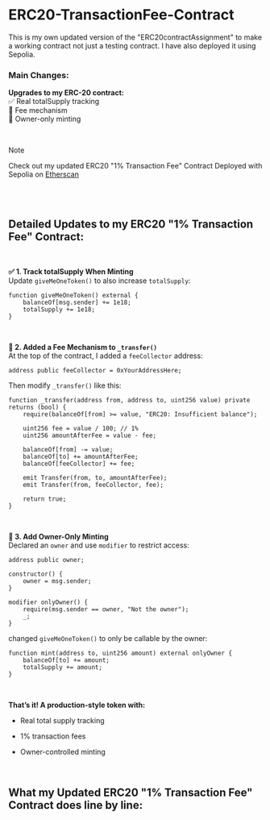 # ERC20-TransactionFee-Contract
This is my own updated version of the "ERC20contractAssignment" to make a working contract not just a testing contract. I have also deployed it using Sepolia.

### Main Changes:   
**Upgrades to my ERC-20 contract:**  
✅ Real totalSupply tracking  
💸 Fee mechanism  
👑 Owner-only minting  

<br>  

> [!NOTE]
> Check out my updated ERC20 "1% Transaction Fee" Contract Deployed with Sepolia
> on [Etherscan](https://sepolia.etherscan.io/tx/0xc02693694e2dba971dae3e110434ec055efbc2d7d5275181fee0dabdcd1407b2)
<br>
<br>

## Detailed Updates to my ERC20 "1% Transaction Fee" Contract: 

<br> 

**✅ 1. Track totalSupply When Minting**  
Update ```giveMeOneToken()``` to also increase ```totalSupply```:   

``` 
function giveMeOneToken() external {
    balanceOf[msg.sender] += 1e18;
    totalSupply += 1e18;
}
```
<br>

**💸 2. Added a Fee Mechanism to ```_transfer()```**  
At the top of the contract, I added a ```feeCollector``` address:
```
address public feeCollector = 0xYourAddressHere;
```
Then modify ```_transfer()``` like this:
```
function _transfer(address from, address to, uint256 value) private returns (bool) {
    require(balanceOf[from] >= value, "ERC20: Insufficient balance");

    uint256 fee = value / 100; // 1%
    uint256 amountAfterFee = value - fee;

    balanceOf[from] -= value;
    balanceOf[to] += amountAfterFee;
    balanceOf[feeCollector] += fee;

    emit Transfer(from, to, amountAfterFee);
    emit Transfer(from, feeCollector, fee);

    return true;
}
```

<br>

**👑 3. Add Owner-Only Minting**   
Declared an ```owner``` and use ```modifier``` to restrict access:
```
address public owner;

constructor() {
    owner = msg.sender;
}

modifier onlyOwner() {
    require(msg.sender == owner, "Not the owner");
    _;
}
```  
changed ```giveMeOneToken()``` to only be callable by the owner:  
```
function mint(address to, uint256 amount) external onlyOwner {
    balanceOf[to] += amount;
    totalSupply += amount;
}
```

<br>

**That’s it! A production-style token with:**  

- Real total supply tracking

- 1% transaction fees

- Owner-controlled minting

<br>

## What my Updated ERC20 "1% Transaction Fee" Contract does line by line: 

